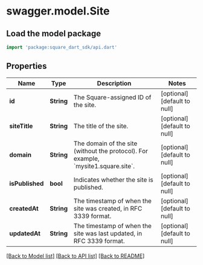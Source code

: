 # swagger.model.Site

## Load the model package
```dart
import 'package:square_dart_sdk/api.dart'
```

## Properties
Name | Type | Description | Notes
------------ | ------------- | ------------- | -------------
**id** | **String** | The Square-assigned ID of the site. | [optional] [default to null]
**siteTitle** | **String** | The title of the site. | [optional] [default to null]
**domain** | **String** | The domain of the site (without the protocol). For example, &#x60;mysite1.square.site&#x60;. | [optional] [default to null]
**isPublished** | **bool** | Indicates whether the site is published. | [optional] [default to null]
**createdAt** | **String** | The timestamp of when the site was created, in RFC 3339 format. | [optional] [default to null]
**updatedAt** | **String** | The timestamp of when the site was last updated, in RFC 3339 format. | [optional] [default to null]

[[Back to Model list]](../README.md#documentation-for-models) [[Back to API list]](../README.md#documentation-for-api-endpoints) [[Back to README]](../README.md)

